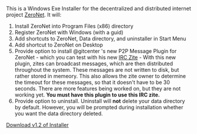 This is a Windows Exe Installer for the decentralized and distributed internet project [ZeroNet](https://www.zeronet.io/). It will:
1. Install ZeroNet into Program Files (x86) directory
2. Register ZeroNet with Windows (with a guid)
3. Add shortcuts to ZeroNet, Data directory, and uninstaller in Start Menu
4. Add shortcut to ZeroNet on Desktop
5. Provide option to install @gitcenter 's new P2P Message Plugin for ZeroNet - which you can test with his new [IRC Zite](http://127.0.0.1:43110/1FEL2HhvS48m8SsAPcuyo7irf7J9Ebx449/) - With this new plugin, zites can broadcast messages, which are then distributed throughout the system. These messages are not written to disk, but rather stored in memeory. This also allows the zite owner to determine the timeout for these messages, so that it doesn't have to be 30 seconds. There are more features being worked on, but they are not working yet. **You must have this plugin to use this IRC zite.**
6. Provide option to uninstall. Uninstall will **not** delete your data directory by default. However, you will be prompted during installation whether you want the data directory deleted.

[Download v1.2 of Installer](https://github.com/krixano/ZeroNet-Windows-Exe-Installer/releases/download/1.2/ZeroNetInstaller.exe)
